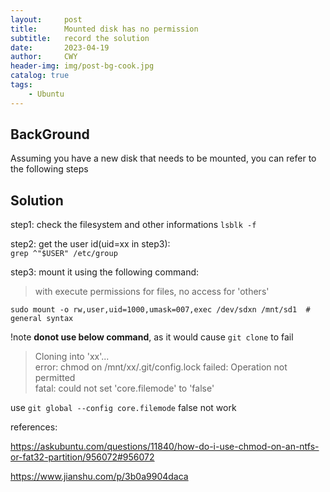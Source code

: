 ```yaml
---
layout:     post
title:      Mounted disk has no permission
subtitle:   record the solution
date:       2023-04-19
author:     CWY
header-img: img/post-bg-cook.jpg
catalog: true
tags:
    - Ubuntu
---
```


## BackGround
Assuming you have a new disk that needs to be mounted, you can refer to the following steps

## Solution
step1: check the filesystem and other informations 
`lsblk -f`  

step2: get the user id(uid=xx in step3):  
`grep ^"$USER" /etc/group`

step3: mount it using the following command: 

> with execute permissions for files, no access for 'others'  

`sudo mount -o rw,user,uid=1000,umask=007,exec /dev/sdxn /mnt/sd1  # general syntax`    

!note **donot use below command**, as it would cause `git clone` to fail
> Cloning into 'xx'...  
error: chmod on /mnt/xx/.git/config.lock failed: Operation not permitted  
fatal: could not set 'core.filemode' to 'false'    
 
use `git global --config core.filemode` false not work

references:

https://askubuntu.com/questions/11840/how-do-i-use-chmod-on-an-ntfs-or-fat32-partition/956072#956072

https://www.jianshu.com/p/3b0a9904daca


